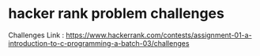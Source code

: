 # hacker rank problem challenges

Challenges Link : https://www.hackerrank.com/contests/assignment-01-a-introduction-to-c-programming-a-batch-03/challenges
